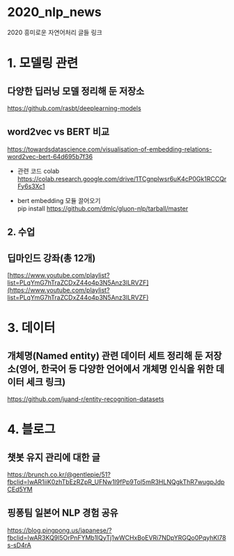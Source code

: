 # 2020_nlp_news    
2020 흥미로운 자연어처리 글들 링크       

# 1. 모델링 관련

## 다양한 딥러닝 모델 정리해 둔 저장소         
https://github.com/rasbt/deeplearning-models         


## word2vec vs BERT 비교      

https://towardsdatascience.com/visualisation-of-embedding-relations-word2vec-bert-64d695b7f36

 - 관련 코드 colab         
https://colab.research.google.com/drive/1TCgnpIwsr6uK4cP0Gk1RCCQrFy6s3Xc1

 - bert embedding 모듈 끌어오기    
pip install https://github.com/dmlc/gluon-nlp/tarball/master


## 2. 수업   

## 딥마인드 강좌(총 12개)

[https://www.youtube.com/playlist?list=PLqYmG7hTraZCDxZ44o4p3N5Anz3lLRVZF](https://www.youtube.com/playlist?list=PLqYmG7hTraZCDxZ44o4p3N5Anz3lLRVZF)   


# 3. 데이터 

## 개체명(Named entity) 관련 데이터 세트 정리해 둔 저장소(영어, 한국어 등 다양한 언어에서 개체명 인식을 위한 데이터 세크 링크)                      
https://github.com/juand-r/entity-recognition-datasets



# 4. 블로그             
## 챗봇 유지 관리에 대한 글         
https://brunch.co.kr/@gentlepie/51?fbclid=IwAR1iiK0zhTbEzRZpR_UFNw1l9fPp9Tol5mR3HLNQgkThR7wugpJdpCEd5YM


## 핑퐁팀 일본어 NLP 경험 공유
https://blog.pingpong.us/japanese/?fbclid=IwAR3KQ9l5OrPnFYMb1lQyTj1wWCHxBoEVRi7NDpYRGQo0PqyhKl78s-sD4rA

